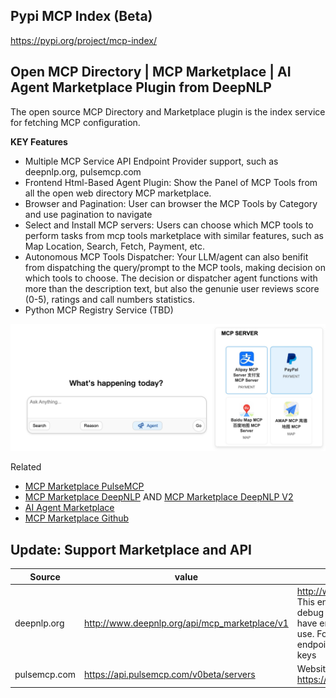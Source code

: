 ## Pypi MCP Index (Beta)

https://pypi.org/project/mcp-index/

## Open MCP Directory | MCP Marketplace | AI Agent Marketplace Plugin from DeepNLP

The open source MCP Directory and Marketplace plugin is the index service for fetching MCP configuration.

**KEY Features**

- Multiple MCP Service API Endpoint Provider support, such as deepnlp.org, pulsemcp.com
- Frontend Html-Based Agent Plugin: Show the Panel of MCP Tools from all the open web directory MCP marketplace.
- Browser and Pagination: User can browser the MCP Tools by Category and use pagination to navigate
- Select and Install MCP servers: Users can choose which MCP tools to perform tasks from mcp tools marketplace with similar features, such as Map Location, Search, Fetch, Payment, etc. 
- Autonomous MCP Tools Dispatcher: Your LLM/agent can also benifit from dispatching the query/prompt to the MCP tools, making decision on which tools to choose. The decision or dispatcher agent functions with more than the description text, but also the genunie user reviews score (0-5), ratings and call numbers statistics.
- Python MCP Registry Service (TBD)

![Open MCP Marketplace DeepNLP Panel](https://raw.githubusercontent.com/AI-Agent-Hub/mcp-marketplace/refs/heads/main/docs/remote_mcp_server.jpg)

Related
- [MCP Marketplace PulseMCP](https://www.pulsemcp.com/)
- [MCP Marketplace DeepNLP](http://www.deepnlp.org/store/ai-agent/mcp-server) AND [MCP Marketplace DeepNLP V2](http://www.deepnlp.org/store/mcp-server)
- [AI Agent Marketplace](http://www.deepnlp.org/store/ai-agent)
- [MCP Marketplace Github](https://github.com/AI-Agent-Hub/mcp-marketplace)

## Update: Support Marketplace and API

| Source | value | description |
| --- | ---- | ---- |
| deepnlp.org | http://www.deepnlp.org/api/mcp_marketplace/v1 | http://www.deepnlp.org/workspace, This endpoint is for demo and debug purpose only and may not have enough quota for production use. For production worthy endpoint please register the API keys |
| pulsemcp.com | https://api.pulsemcp.com/v0beta/servers | Website: https://www.pulsemcp.com/api |

